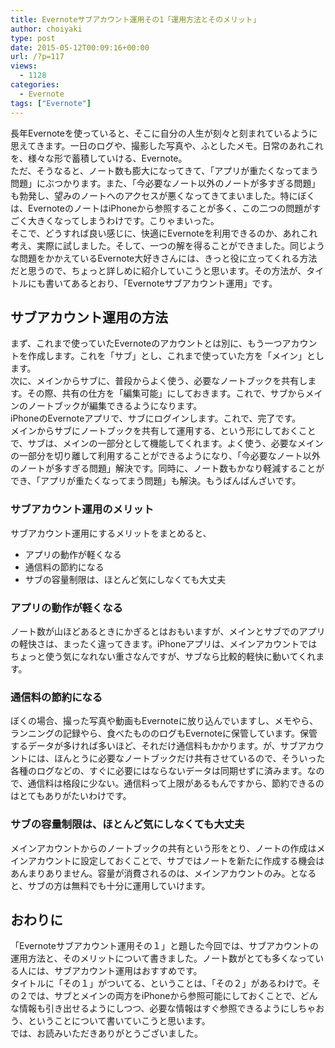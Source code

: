```yaml
---
title: Evernoteサブアカウント運用その1「運用方法とそのメリット」
author: choiyaki
type: post
date: 2015-05-12T00:09:16+00:00
url: /?p=117
views:
  - 1128
categories:
  - Evernote
tags: ["Evernote"]
---
```

長年Evernoteを使っていると、そこに自分の人生が刻々と刻まれているように思えてきます。一日のログや、撮影した写真や、ふとしたメモ。日常のあれこれを、様々な形で蓄積していける、Evernote。  
ただ、そうなると、ノート数も膨大になってきて、「アプリが重たくなってまう問題」にぶつかります。また、「今必要なノート以外のノートが多すぎる問題」も勃発し、望みのノートへのアクセスが悪くなってきてまいました。特にぼくは、EvernoteのノートはiPhoneから参照することが多く、この二つの問題がすごく大きくなってしまうわけです。こりゃまいった。  
そこで、どうすれば良い感じに、快適にEvernoteを利用できるのか、あれこれ考え、実際に試しました。そして、一つの解を得ることができました。同じような問題をかかえているEvernote大好きさんには、きっと役に立ってくれる方法だと思うので、ちょっと詳しめに紹介していこうと思います。その方法が、タイトルにも書いてあるとおり、「Evernoteサブアカウント運用」です。

## サブアカウント運用の方法

まず、これまで使っていたEvernoteのアカウントとは別に、もう一つアカウントを作成します。これを「サブ」とし、これまで使っていた方を「メイン」とします。  
次に、メインからサブに、普段からよく使う、必要なノートブックを共有します。その際、共有の仕方を「編集可能」にしておきます。これで、サブからメインのノートブックが編集できるようになります。  
iPhoneのEvernoteアプリで、サブにログインします。これで、完了です。  
メインからサブにノートブックを共有して運用する、という形にしておくことで、サブは、メインの一部分として機能してくれます。よく使う、必要なメインの一部分を切り離して利用することができるようになり、「今必要なノート以外のノートが多すぎる問題」解決です。同時に、ノート数もかなり軽減することができ、「アプリが重たくなってまう問題」も解決。もうばんばんざいです。

### サブアカウント運用のメリット

サブアカウント運用にするメリットをまとめると、

  * アプリの動作が軽くなる
  * 通信料の節約になる
  * サブの容量制限は、ほとんど気にしなくても大丈夫

### アプリの動作が軽くなる

ノート数が山ほどあるときにかぎるとはおもいますが、メインとサブでのアプリの軽快さは、まったく違ってきます。iPhoneアプリは、メインアカウントではちょっと使う気になれない重さなんですが、サブなら比較的軽快に動いてくれます。

### 通信料の節約になる

ぼくの場合、撮った写真や動画もEvernoteに放り込んでいますし、メモやら、ランニングの記録やら、食べたもののログもEvernoteに保管しています。保管するデータが多ければ多いほど、それだけ通信料もかかります。が、サブアカウントには、ほんとうに必要なノートブックだけ共有させているので、そういった各種のログなどの、すぐに必要にはならないデータは同期せずに済みます。なので、通信料は格段に少ない。通信料って上限があるもんですから、節約できるのはとてもありがたいわけです。

### サブの容量制限は、ほとんど気にしなくても大丈夫

メインアカウントからのノートブックの共有という形をとり、ノートの作成はメインアカウントに設定しておくことで、サブではノートを新たに作成する機会はあんまりありません。容量が消費されるのは、メインアカウントのみ。となると、サブの方は無料でも十分に運用していけます。

## おわりに

「Evernoteサブアカウント運用その１」と題した今回では、サブアカウントの運用方法と、そのメリットについて書きました。ノート数がとても多くなっている人には、サブアカウント運用はおすすめです。  
タイトルに「その１」がついてる、ということは、「その２」があるわけで。その２では、サブとメインの両方をiPhoneから参照可能にしておくことで、どんな情報も引き出せるようにしつつ、必要な情報はすぐ参照できるようにしちゃおう、ということについて書いていこうと思います。  
では、お読みいただきありがとうございました。